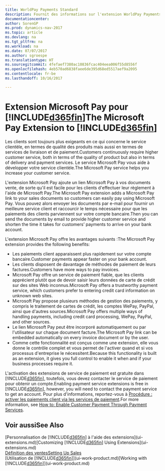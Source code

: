 ```yaml
---
title: WorldPay Payments Standard
description: Fournit des informations sur l'extension WorldPay Payments Standard
documentationcenter: 
author: SorenGP
ms.prod: dynamics-nav-2017
ms.topic: article
ms.devlang: na
ms.tgt_pltfrm: na
ms.workload: na
ms.date: 07/07/2017
ms.author: sgroespe
ms.translationtype: HT
ms.sourcegitcommit: 4fefaef7380ac10836fcac404eea006f55d8556f
ms.openlocfilehash: 4eb570ad6838faee6de395d68ed5517aef9a2095
ms.contentlocale: fr-be
ms.lasthandoff: 10/16/2017

---
```

# <a name="the-microsoft-pay-extension-to-included365finincludesd365finlongmdmd"></a><span data-ttu-id="18350-103">Extension Microsoft Pay pour [!INCLUDE[d365fin](includes/d365fin_long_md.md)]</span><span class="sxs-lookup"><span data-stu-id="18350-103">The Microsoft Pay Extension to [!INCLUDE[d365fin](includes/d365fin_long_md.md)]</span></span>
<span data-ttu-id="18350-104">Les clients sont toujours plus exigeants en ce qui concerne le service clientèle, en termes de qualité des produits mais aussi en termes de services de livraison et de paiement.</span><span class="sxs-lookup"><span data-stu-id="18350-104">Customers continuously require higher customer service, both in terms of the quality of product but also in terms of delivery and payment services.</span></span> <span data-ttu-id="18350-105">Le service Microsoft Pay vous aide à développer votre service clientèle.</span><span class="sxs-lookup"><span data-stu-id="18350-105">The Microsoft Pay service helps you increase your customer service.</span></span>

<span data-ttu-id="18350-106">L'extension Microsoft Pay ajoute un lien Microsoft Pay à vos documents vente, de sorte qu'il est facile pour les clients d'effectuer leur règlement à l'aide de Microsoft Pay.</span><span class="sxs-lookup"><span data-stu-id="18350-106">The Microsoft Pay extension adds a Microsoft Pay link to your sales documents so customers can easily pay using Microsoft Pay.</span></span> <span data-ttu-id="18350-107">Vous pouvez alors envoyer les documents par e-mail pour fournir un meilleure service client et raccourcir le temps nécessaire pour que les paiements des clients parviennent sur votre compte bancaire.</span><span class="sxs-lookup"><span data-stu-id="18350-107">Then you can send the documents by email to provide higher customer service and shorten the time it takes for customers’ payments to arrive on your bank account.</span></span>

<span data-ttu-id="18350-108">L'extension Microsoft Pay offre les avantages suivants :</span><span class="sxs-lookup"><span data-stu-id="18350-108">The Microsoft Pay extension provides the following benefits:</span></span>
- <span data-ttu-id="18350-109">Les paiements client apparaissent plus rapidement sur votre compte bancaire.</span><span class="sxs-lookup"><span data-stu-id="18350-109">Customer payments appear faster on your bank account.</span></span>
- <span data-ttu-id="18350-110">Les clients disposent de davantage de méthodes de paiement de leurs factures.</span><span class="sxs-lookup"><span data-stu-id="18350-110">Customers have more ways to pay invoices.</span></span>
- <span data-ttu-id="18350-111">Microsoft Pay offre un service de paiement fiable, que les clients apprécient plutôt que de devoir saisir leurs données de carte de crédit sur des sites Web inconnus.</span><span class="sxs-lookup"><span data-stu-id="18350-111">Microsoft Pay offers a trustworthy payment service, which customers prefer to entering credit card information on unknown web sites.</span></span>
- <span data-ttu-id="18350-112">Microsoft Pay propose plusieurs méthodes de gestion des paiements, y compris le traitement de cartes de crédit, les comptes WePay, PayPal, ainsi que d'autres sources.</span><span class="sxs-lookup"><span data-stu-id="18350-112">Microsoft Pay offers multiple ways of handling payments, including credit card processing, WePay, PayPal, and other sources.</span></span>
- <span data-ttu-id="18350-113">Le lien Microsoft Pay peut être incorporé automatiquement ou par l'utilisateur sur chaque document facture.</span><span class="sxs-lookup"><span data-stu-id="18350-113">The Microsoft Pay link can be embedded automatically on every invoice document or by the user.</span></span>
- <span data-ttu-id="18350-114">Comme cette fonctionnalité est conçus comme une extension, elle vous donne le contrôle complet et vous permet de l'activer quand et si vos processus d'entreprise le nécessitent.</span><span class="sxs-lookup"><span data-stu-id="18350-114">Because this functionality is built as an extension, it gives you full control to enable it when and if your business processes require it.</span></span>

<span data-ttu-id="18350-115">L'activation des extensions de service de paiement est gratuite dans [!INCLUDE[d365fin](includes/d365fin_md.md)], toutefois, vous devez contacter le service de paiement pour obtenir un compte.</span><span class="sxs-lookup"><span data-stu-id="18350-115">Enabling payment service extensions is free in [!INCLUDE[d365fin](includes/d365fin_md.md)], however, you will need to contact the payment service to get an account.</span></span> <span data-ttu-id="18350-116">Pour plus d'informations, reportez-vous à [Procédure : activer les paiements client via les services de paiement](sales-how-enable-payment-service-extensions.md).</span><span class="sxs-lookup"><span data-stu-id="18350-116">For more information, see [How to: Enable Customer Payment Through Payment Services](sales-how-enable-payment-service-extensions.md).</span></span>

## <a name="see-also"></a><span data-ttu-id="18350-117">Voir aussi</span><span class="sxs-lookup"><span data-stu-id="18350-117">See Also</span></span>
<span data-ttu-id="18350-118">[Personnalisation de [!INCLUDE[d365fin](includes/d365fin_md.md)] à l'aide des extensions](ui-extensions.md)</span><span class="sxs-lookup"><span data-stu-id="18350-118">[Customizing [!INCLUDE[d365fin](includes/d365fin_md.md)] Using Extensions](ui-extensions.md)</span></span>  
[<span data-ttu-id="18350-119">Définition des ventes</span><span class="sxs-lookup"><span data-stu-id="18350-119">Setting Up Sales</span></span>](sales-setup-sales.md)  
<span data-ttu-id="18350-120">[Utilisation de [!INCLUDE[d365fin](includes/d365fin_md.md)]](ui-work-product.md)</span><span class="sxs-lookup"><span data-stu-id="18350-120">[Working with [!INCLUDE[d365fin](includes/d365fin_md.md)]](ui-work-product.md)</span></span>

